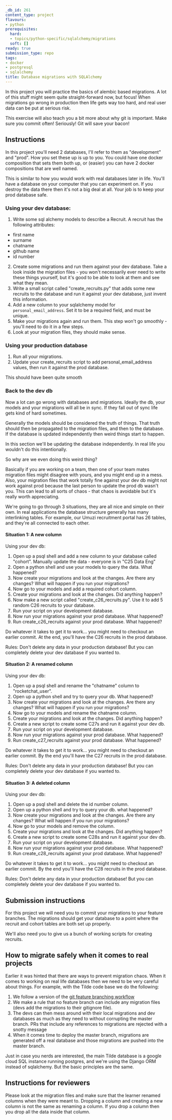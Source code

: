 ```yaml
---
_db_id: 261
content_type: project
flavours:
- python
prerequisites:
  hard:
  - topics/python-specific/sqlalchemy/migrations
  soft: []
ready: true
submission_type: repo
tags:
- docker
- postgresql
- sqlalchemy
title: Database migrations with SQLAlchemy
---
```


In this project you will practice the basics of alembic based migrations. A lot of this stuff might seem quite straight-forward now, but focus! When migrations go wrong in production then life gets way too hard, and real user data can be put at serious risk.

This exercise will also teach you a bit more about why git is important. Make sure you commit often! Seriously! Git will save your bacon!

## Instructions

In this project you'll need 2 databases, I'll refer to them as "development" and "prod". How you set these up is up to you. You could have one docker composition that sets them both up, or (easier) you can have 2 docker compositions that are well named.

This is similar to how you would work with real databases later in life. You'll have a database on your computer that you can experiment on. If you destroy the data there then it's not a big deal at all. Your job is to keep your prod database safe.

### Using your dev database:

1. Write some sql alchemy models to describe a Recruit. A recruit has the following attributes:

- first name
- surname
- chatname
- github name
- id number

2. Create some migrations and run them against your dev database. Take a look inside the migration files - you won't necessarily ever need to write these things yourself, but it's good to be able to look at them and see what they mean.
3. Write a small script called "create_recruits.py" that adds some new recruits to the database and run it against your dev database, just invent this information.
4. Add a new column to your sqlalchemy model for `personal_email_address`. Set it to be a required field, and must be unique.
5. Make your migrations again and run them. This step won't go smoothly - you'll need to do it in a few steps.
6. Look at your migration files, they should make sense.

### Using your production database

1. Run all your migrations.
2. Update your create_recruits script to add personal_email_address values, then run it against the prod database.

This should have been quite smooth

### Back to the dev db

Now a lot can go wrong with databases and migrations. Ideally the db, your models and your migrations will all be in sync. If they fall out of sync life gets kind of hard sometimes.

Generally the models should be considered the truth of things. That truth should then be propagated to the migration files, and then to the database. If the database is updated independently then weird things start to happen.

In this section we'll be updating the database independently. In real life you wouldn't do this intentionally.

So why are we even doing this weird thing?

Basically if you are working on a team, then one of your team mates migration files might disagree with yours, and you might end up in a mess. Also, your migration files that work totally fine against your dev db might not work against prod because the last person to update the prod db wasn't you. This can lead to all sorts of chaos - that chaos is avoidable but it's really worth appreciating.

We're going to go through 3 situations, they are all nice and simple on their own. In real applications the database structure generally has many interlinking tables. For example, our Umuzi recruitment portal has 26 tables, and they're all connected to each other.

#### Situation 1: A new column

Using your dev db:

1. Open up a psql shell and add a new column to your database called "cohort". Manually update the data - everyone is in "C25 Data Eng"
2. Open a python shell and use your models to query the data. What happened?
3. Now create your migrations and look at the changes. Are there any changes? What will happen if you run your migrations?
4. Now go to your models and add a required cohort column.
5. Create your migrations and look at the changes. Did anything happen?
6. Now make a new script called "create_c26_recruits.py". Use it to add 5 random C26 recruits to your database.
7. Run your script on your development database.
8. Now run your migrations against your prod database. What happened?
9. Run create_c26_recruits against your prod database. What happened?

Do whatever it takes to get it to work... you might need to checkout an earlier commit. At the end, you'll have the C26 recruits in the prod database.

Rules: Don't delete any data in your production database! But you can completely delete your dev database if you wanted to.

#### Situation 2: A renamed column

Using your dev db:

1. Open up a psql shell and rename the "chatname" column to "rocketchat_user".
2. Open up a python shell and try to query your db. What happened?
3. Now create your migrations and look at the changes. Are there any changes? What will happen if you run your migrations?
4. Now go to your models and rename the chatname column.
5. Create your migrations and look at the changes. Did anything happen?
6. Create a new script to create some C27s and run it against your dev db.
7. Run your script on your development database.
8. Now run your migrations against your prod database. What happened?
9. Run create_c27_recruits against your prod database. What happened?

Do whatever it takes to get it to work... you might need to checkout an earlier commit. By the end you'll have the C27 recruits in the prod database.

Rules: Don't delete any data in your production database! But you can completely delete your dev database if you wanted to.

#### Situation 3: A deleted column

Using your dev db:

1. Open up a psql shell and delete the id number column.
2. Open up a python shell and try to query your db. what happened?
3. Now create your migrations and look at the changes. Are there any changes? What will happen if you run your migrations?
4. Now go to your models and remove the column.
5. Create your migrations and look at the changes. Did anything happen?
6. Create a new script to create some C28s and run it against your dev db.
7. Run your script on your development database.
8. Now run your migrations against your prod database. What happened?
9. Run create_c28_recruits against your prod database. What happened?

Do whatever it takes to get it to work... you might need to checkout an earlier commit. By the end you'll have the C28 recruits in the prod database.

Rules: Don't delete any data in your production database! But you can completely delete your dev database if you wanted to.

## Submission instructions

For this project we will need you to commit your migrations to your feature branches. The migrations should get your database to a point where the recruit and cohort tables are both set up properly.

We'll also need you to give us a bunch of working scripts for creating recruits.

## How to migrate safely when it comes to real projects

Earlier it was hinted that there are ways to prevent migration chaos. When it comes to working on real life databases then we need to be very careful about things. For example, with the Tilde code base we do the following:

1. We follow a version of the [git feature branching workflow](https://www.atlassian.com/git/tutorials/comparing-workflows/feature-branch-workflow)
2. We make a rule that no feature branch can include any migration files (devs add the migrations to their gitignore file).
3. The devs can then mess around with their local migrations and dev databases as much as they need to without corrupting the master branch. PRs that include any references to migrations are rejected with a snotty message
4. When it comes time to deploy the master branch, migrations are generated off a real database and those migrations are pushed into the master branch.

Just in case you nerds are interested, the main Tilde database is a google cloud SQL instance running postgres, and we're using the Django ORM instead of sqlalchemy. But the basic principles are the same.

## Instructions for reviewers

Please look at the migration files and make sure that the learner renamed columns when they were meant to. Dropping a column and creating a new column is not the same as renaming a column. If you drop a column then you drop all the data inside that column.